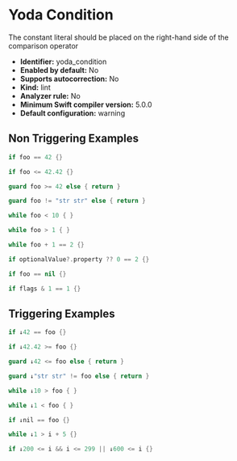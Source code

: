 # Yoda Condition

The constant literal should be placed on the right-hand side of the comparison operator

* **Identifier:** yoda_condition
* **Enabled by default:** No
* **Supports autocorrection:** No
* **Kind:** lint
* **Analyzer rule:** No
* **Minimum Swift compiler version:** 5.0.0
* **Default configuration:** warning

## Non Triggering Examples

```swift
if foo == 42 {}

```

```swift
if foo <= 42.42 {}

```

```swift
guard foo >= 42 else { return }

```

```swift
guard foo != "str str" else { return }
```

```swift
while foo < 10 { }

```

```swift
while foo > 1 { }

```

```swift
while foo + 1 == 2 {}
```

```swift
if optionalValue?.property ?? 0 == 2 {}
```

```swift
if foo == nil {}
```

```swift
if flags & 1 == 1 {}
```

## Triggering Examples

```swift
if ↓42 == foo {}

```

```swift
if ↓42.42 >= foo {}

```

```swift
guard ↓42 <= foo else { return }

```

```swift
guard ↓"str str" != foo else { return }
```

```swift
while ↓10 > foo { }
```

```swift
while ↓1 < foo { }
```

```swift
if ↓nil == foo {}
```

```swift
while ↓1 > i + 5 {}
```

```swift
if ↓200 <= i && i <= 299 || ↓600 <= i {}
```